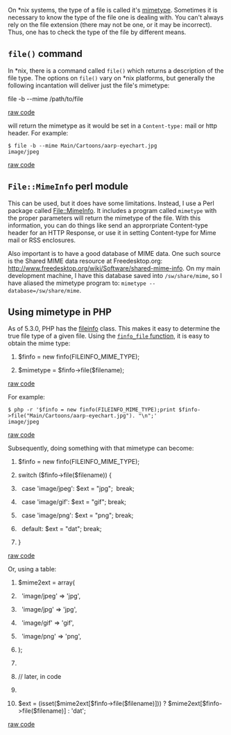 <div id="wikitext">

<span id="excerpt"></span> On \*nix systems, the type of a file is
called it's
[mimetype](http://wiki.tamouse.org?n=Main.Glossary?action=print).
Sometimes it is necessary to know the type of the file one is dealing
with. You can't always rely on the file extension (there may not be one,
or it may be incorrect). Thus, one has to check the type of the file by
different means. <span id="excerptend"></span>

<div class="vspace">

</div>

`file()` command
----------------

In \*nix, there is a command called `file()` which returns a description
of the file type. The options on `file()` vary on \*nix platforms, but
generally the following incantation will deliver just the file's
mimetype:

<div class="vspace">

</div>

<div id="sourceblock1" class="sourceblock">

<div class="sourceblocktext">

<div class="bash">

<span class="kw2">file</span> <span class="re5">-b</span> <span
class="re5">--mime</span> <span class="sy0">/</span>path<span
class="sy0">/</span>to<span class="sy0">/</span><span
class="kw2">file</span>

</div>

</div>

<div class="sourceblocklink">

[raw
code](http://wiki.tamouse.org?n=Technology.FindingTheMimeTypeOfAFile?action=sourceblock&num=1)

</div>

</div>

will return the mimetype as it would be set in a `Content-type:` mail or
http header. For example:

<div class="vspace">

</div>

<div id="sourceblock5" class="codeblock">

<div class="codeblocktext">

    $ file -b --mime Main/Cartoons/aarp-eyechart.jpg 
    image/jpeg

</div>

<div class="codeblocklink">

[raw
code](http://wiki.tamouse.org?n=Technology.FindingTheMimeTypeOfAFile?action=sourceblock&num=5)

</div>

</div>

<div class="vspace">

</div>

`File::MimeInfo` perl module
----------------------------

This can be used, but it does have some limitations. Instead, I use a
Perl package called
[File::MimeInfo](http://search.cpan.org/~pardus/File-MimeInfo-0.15/lib/File/MimeInfo.pm).
It includes a program called `mimetype` with the proper parameters will
return the mimetype of the file. With this information, you can do
things like send an approrpriate Content-type header for an HTTP
Response, or use it in setting Content-type for Mime mail or RSS
enclosures.

Also important is to have a good database of MIME data. One such source
is the Shared MIME data resource at Freedesktop.org:
<http://www.freedesktop.org/wiki/Software/shared-mime-info>. On my main
development machine, I have this database saved into `/sw/share/mime`,
so I have aliased the mimetype program to:
`mimetype --database=/sw/share/mime`.

<div class="vspace">

</div>

Using mimetype in PHP
---------------------

As of 5.3.0, PHP has the
[fileinfo](http://us2.php.net/manual/en/book.fileinfo.php) class. This
makes it easy to determine the true file type of a given file. Using the
[`finfo_file`
function](http://us2.php.net/manual/en/function.finfo-file.php), it is
easy to obtain the mime type:

<div class="vspace">

</div>

<div id="sourceblock2" class="sourceblock">

<div class="sourceblocktext">

<div class="php">

1.  <div class="de1">

    <span class="re0">\$finfo</span> <span class="sy0">=</span> <span
    class="kw2">new</span> finfo<span
    class="br0">(</span>FILEINFO\_MIME\_TYPE<span
    class="br0">)</span><span class="sy0">;</span>

    </div>

2.  <div class="de1">

    <span class="re0">\$mimetype</span> <span class="sy0">=</span> <span
    class="re0">\$finfo</span><span class="sy0">-\></span><span
    class="kw3">file</span><span class="br0">(</span><span
    class="re0">\$filename</span><span class="br0">)</span><span
    class="sy0">;</span>

    </div>

</div>

</div>

<div class="sourceblocklink">

[raw
code](http://wiki.tamouse.org?n=Technology.FindingTheMimeTypeOfAFile?action=sourceblock&num=2)

</div>

</div>

For example:

<div class="vspace">

</div>

<div id="sourceblock6" class="codeblock">

<div class="codeblocktext">

    $ php -r '$finfo = new finfo(FILEINFO_MIME_TYPE);print $finfo->file("Main/Cartoons/aarp-eyechart.jpg"). "\n";'
    image/jpeg

</div>

<div class="codeblocklink">

[raw
code](http://wiki.tamouse.org?n=Technology.FindingTheMimeTypeOfAFile?action=sourceblock&num=6)

</div>

</div>

Subsequently, doing something with that mimetype can become:

<div class="vspace">

</div>

<div id="sourceblock3" class="sourceblock">

<div class="sourceblocktext">

<div class="php">

1.  <div class="de1">

    <span class="re0">\$finfo</span> <span class="sy0">=</span> <span
    class="kw2">new</span> finfo<span
    class="br0">(</span>FILEINFO\_MIME\_TYPE<span
    class="br0">)</span><span class="sy0">;</span>

    </div>

2.  <div class="de1">

    <span class="kw1">switch</span> <span class="br0">(</span><span
    class="re0">\$finfo</span><span class="sy0">-\></span><span
    class="kw3">file</span><span class="br0">(</span><span
    class="re0">\$filename</span><span class="br0">)</span><span
    class="br0">)</span> <span class="br0">{</span>

    </div>

3.  <div class="de1">

      <span class="kw1">case</span> <span
    class="st_h">'image/jpeg'</span><span class="sy0">:</span> <span
    class="re0">\$ext</span> <span class="sy0">=</span> <span
    class="st0">"jpg"</span><span class="sy0">;</span>  <span
    class="kw1">break</span><span class="sy0">;</span>

    </div>

4.  <div class="de1">

      <span class="kw1">case</span> <span
    class="st_h">'image/gif'</span><span class="sy0">:</span> <span
    class="re0">\$ext</span> <span class="sy0">=</span> <span
    class="st0">"gif"</span><span class="sy0">;</span> <span
    class="kw1">break</span><span class="sy0">;</span>

    </div>

5.  <div class="de2">

      <span class="kw1">case</span> <span
    class="st_h">'image/png'</span><span class="sy0">:</span> <span
    class="re0">\$ext</span> <span class="sy0">=</span> <span
    class="st0">"png"</span><span class="sy0">;</span> <span
    class="kw1">break</span><span class="sy0">;</span>

    </div>

6.  <div class="de1">

      <span class="kw1">default</span><span class="sy0">:</span> <span
    class="re0">\$ext</span> <span class="sy0">=</span> <span
    class="st0">"dat"</span><span class="sy0">;</span> <span
    class="kw1">break</span><span class="sy0">;</span>

    </div>

7.  <div class="de1">

    <span class="br0">}</span>

    </div>

</div>

</div>

<div class="sourceblocklink">

[raw
code](http://wiki.tamouse.org?n=Technology.FindingTheMimeTypeOfAFile?action=sourceblock&num=3)

</div>

</div>

Or, using a table:

<div class="vspace">

</div>

<div id="sourceblock4" class="sourceblock">

<div class="sourceblocktext">

<div class="php">

1.  <div class="de1">

    <span class="re0">\$mime2ext</span> <span class="sy0">=</span> <span
    class="kw3">array</span><span class="br0">(</span>

    </div>

2.  <div class="de1">

      <span class="st_h">'image/jpeg'</span> <span
    class="sy0">=\></span> <span class="st_h">'jpg'</span><span
    class="sy0">,</span>

    </div>

3.  <div class="de1">

      <span class="st_h">'image/jpg'</span> <span class="sy0">=\></span>
    <span class="st_h">'jpg'</span><span class="sy0">,</span>

    </div>

4.  <div class="de1">

      <span class="st_h">'image/gif'</span> <span class="sy0">=\></span>
    <span class="st_h">'gif'</span><span class="sy0">,</span>

    </div>

5.  <div class="de2">

      <span class="st_h">'image/png'</span> <span class="sy0">=\></span>
    <span class="st_h">'png'</span><span class="sy0">,</span>

    </div>

6.  <div class="de1">

    <span class="br0">)</span><span class="sy0">;</span>

    </div>

7.  <div class="de1">

     

    </div>

8.  <div class="de1">

    <span class="co1">// later, in code</span>

    </div>

9.  <div class="de1">

     

    </div>

10. <div class="de2">

    <span class="re0">\$ext</span> <span class="sy0">=</span> <span
    class="br0">(</span><span class="kw3">isset</span><span
    class="br0">(</span><span class="re0">\$mime2ext</span><span
    class="br0">[</span><span class="re0">\$finfo</span><span
    class="sy0">-\></span><span class="kw3">file</span><span
    class="br0">(</span><span class="re0">\$filename</span><span
    class="br0">)</span><span class="br0">]</span><span
    class="br0">)</span><span class="br0">)</span> ? <span
    class="re0">\$mime2ext</span><span class="br0">[</span><span
    class="re0">\$finfo</span><span class="sy0">-\></span><span
    class="kw3">file</span><span class="br0">(</span><span
    class="re0">\$filename</span><span class="br0">)</span><span
    class="br0">]</span> <span class="sy0">:</span> <span
    class="st_h">'dat'</span><span class="sy0">;</span>

    </div>

</div>

</div>

<div class="sourceblocklink">

[raw
code](http://wiki.tamouse.org?n=Technology.FindingTheMimeTypeOfAFile?action=sourceblock&num=4)

</div>

</div>

<div class="vspace">

</div>

</div>
